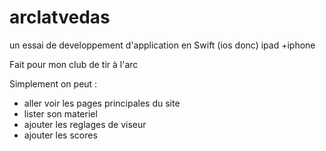 # arclatvedas

un essai de developpement d'application en Swift (ios donc) ipad +iphone

Fait pour mon club de tir à l'arc


Simplement on peut :

- aller voir les pages principales du site
- lister son materiel
- ajouter les reglages de viseur
- ajouter les scores




